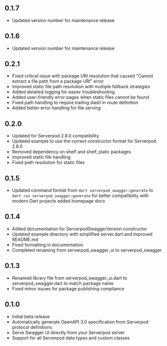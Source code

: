 ## 0.1.7

- Updated version number for maintenance release

## 0.1.6

- Updated version number for maintenance release

## 0.2.1

- Fixed critical issue with package URI resolution that caused "Cannot extract a file path from a package URI" error
- Improved static file path resolution with multiple fallback strategies
- Added detailed logging for easier troubleshooting
- Added user-friendly error pages when static files cannot be found
- Fixed path handling to require trailing slash in route definition
- Added better error handling for file serving

## 0.2.0

- Updated for Serverpod 2.8.0 compatibility
- Updated example to use the correct constructor format for Serverpod 2.8.0
- Removed dependency on shelf and shelf_static packages
- Improved static file handling
- Fixed path resolution for static files

## 0.1.5

- Updated command format from `dart serverpod_swagger:generate` to `dart run serverpod_swagger:generate` for better compatibility with modern Dart projects
added homepage docs

## 0.1.4

- Added documentation for ServerpodSwaggerVersion constructor
- Updated example directory with simplified server.dart and improved README.md
- Fixed formatting in documentation
- Completed renaming from serverpod_swagger_ui to serverpod_swagger

## 0.1.3

- Renamed library file from serverpod_swagger_ui.dart to serverpod_swagger.dart to match package name
- Fixed minor issues for package publishing compliance

## 0.1.0

- Initial beta release
- Automatically generate OpenAPI 3.0 specification from Serverpod protocol definitions
- Serve Swagger UI directly from your Serverpod server
- Support for all Serverpod data types and custom classes
